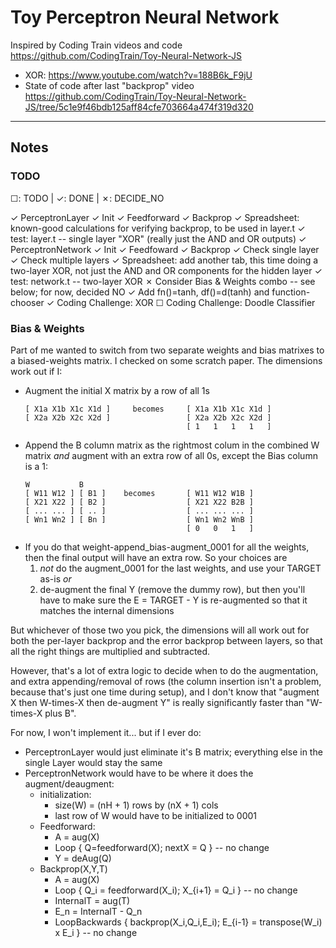 # Toy Perceptron Neural Network

Inspired by Coding Train videos and code
<https://github.com/CodingTrain/Toy-Neural-Network-JS>
- XOR: <https://www.youtube.com/watch?v=188B6k_F9jU>
- State of code after last "backprop" video <https://github.com/CodingTrain/Toy-Neural-Network-JS/tree/5c1e9f46bdb125aff84cfe703664a474f319d320>

------------------------------

## Notes ##

### TODO

☐: TODO | ✓: DONE | ✗: DECIDE_NO

✓ PerceptronLayer
    ✓ Init
    ✓ Feedforward
    ✓ Backprop
    ✓ Spreadsheet: known-good calculations for verifying backprop, to be used in layer.t
    ✓ test: layer.t -- single layer "XOR" (really just the AND and OR outputs)
✓ PerceptronNetwork
    ✓ Init
    ✓ Feedfoward
    ✓ Backprop
    ✓ Check single layer
    ✓ Check multiple layers
    ✓ Spreadsheet: add another tab, this time doing a two-layer XOR, not just the AND and OR components for the hidden layer
    ✓ test: network.t -- two-layer XOR
✗ Consider Bias & Weights combo -- see below; for now, decided NO
✓ Add fn()=tanh, df()=d(tanh) and function-chooser
✓ Coding Challenge: XOR
☐ Coding Challenge: Doodle Classifier



### Bias & Weights

Part of me wanted to switch from two separate weights and bias matrixes to a biased-weights matrix.
I checked on some scratch paper.  The dimensions work out if I:
- Augment the initial X matrix by a row of all 1s
    ```
    [ X1a X1b X1c X1d ]     becomes     [ X1a X1b X1c X1d ]
    [ X2a X2b X2c X2d ]                 [ X2a X2b X2c X2d ]
                                        [ 1   1   1   1   ]
    ```
- Append the B column matrix as the rightmost colum in the combined W matrix
  _and_ augment with an extra row of all 0s, except the Bias column is a 1:
    ```
    W           B
    [ W11 W12 ] [ B1 ]    becomes       [ W11 W12 W1B ]
    [ X21 X22 ] [ B2 ]                  [ X21 X22 B2B ]
    [ ... ... ] [ .. ]                  [ ... ... ... ]
    [ Wn1 Wn2 ] [ Bn ]                  [ Wn1 Wn2 WnB ]
                                        [ 0   0   1   ]
    ```
- If you do that weight-append_bias-augment_0001 for all the weights,
  then the final output will have an extra row.  So your choices are
  1. _not_ do the augment_0001 for the last weights,
     and use your TARGET as-is
  _or_
  2. de-augment the final Y (remove the dummy row),
     but then you'll have to make sure the E = TARGET - Y
     is re-augmented so that it matches the internal dimensions

But whichever of those two you pick, the dimensions will all work out
for both the per-layer backprop and the error backprop between layers,
so that all the right things are multiplied and subtracted.

However, that's a lot of extra logic to decide when to do the augmentation,
and extra appending/removal of rows (the column insertion isn't a problem,
because that's just one time during setup), and I don't know that
"augment X then W-times-X then de-augment Y" is really significantly faster
than "W-times-X plus B".

For now, I won't implement it... but if I ever do:
- PerceptronLayer would just eliminate it's B matrix; everything else
  in the single Layer would stay the same
- PerceptronNetwork would have to be where it does the augment/deaugment:
  - initialization:
    - size(W) = (nH + 1) rows by (nX + 1) cols
    - last row of W would have to be initialized to 0001
  - Feedforward:
    - A = aug(X)
    - Loop { Q=feedforward(X); nextX = Q } -- no change
    - Y = deAug(Q)
  - Backprop(X,Y,T)
    - A = aug(X)
    - Loop { Q_i = feedforward(X_i); X_{i+1} = Q_i } -- no change
    - InternalT = aug(T)
    - E_n = InternalT - Q_n
    - LoopBackwards { backprop(X_i,Q_i,E_i); E_{i-1} = transpose(W_i) x E_i } -- no change

